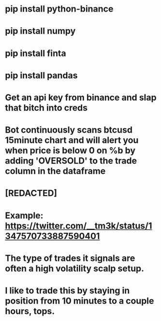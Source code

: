 # pip install python-binance
# pip install numpy
# pip install finta
# pip install pandas

# Get an api key from binance and slap that bitch into creds
# Bot continuously scans btcusd 15minute chart and will alert you when price is below 0 on %b by adding 'OVERSOLD' to the trade column in the dataframe
# [REDACTED]
# Example: https://twitter.com/__tm3k/status/1347570733887590401
# The type of trades it signals are often a high volatility scalp setup. 
# I like to trade this by staying in position from 10 minutes to a couple hours, tops.
